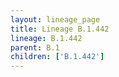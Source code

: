 ```yaml
---
layout: lineage_page
title: Lineage B.1.442
lineage: B.1.442
parent: B.1
children: ['B.1.442']
---
```


